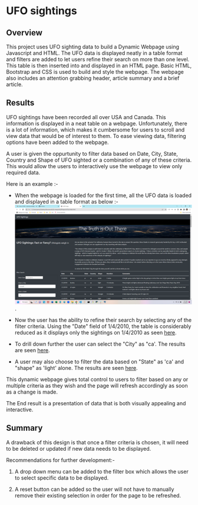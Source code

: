 # UFO sightings

## Overview 

This project uses UFO sighting data to build a Dynamic Webpage using Javascript and HTML. The UFO data is displayed neatly in a table format and filters are added to let users refine their search on more than one level. This table is then inserted into and displayed in an HTML page. Basic HTML, Bootstrap and CSS is used to build and style the webpage. The webpage also includes an attention grabbing header, article summary and a brief article.

## Results

UFO sightings have been recorded all over USA and Canada. This information is displayed in a neat table on a webpage. Unfortunately, there is a lot of information, which makes it cumbersome for users to scroll and view data that would be of interest to them. To ease viewing data, filtering options have been added to the webpage. 

A user is given the oppurtunity to filter data based on Date, City, State, Country and Shape of UFO sighted or a combination of any of these criteria. This would allow the users to interactively use the webpage to view only required data. 

Here is an example :-

*   When the webpage is loaded for the first time, all the UFO data is loaded and displayed in a table format as below :- 
![UFO Sightings](static/images/UFO_sightings_1.png).

*   Now the user has the ability to refine their search by selecting any of the filter criteria. Using the "Date" field of 1/4/2010, the table is considerably reduced as it displays only the sightings on 1/4/2010 as seen [here](https://github.com/ParnaKundu/UFOs/blob/main/static/images/UFO_sightings_2.png).

*   To drill down further the user can select the "City" as "ca'. The results are seen [here](https://github.com/ParnaKundu/UFOs/blob/main/static/images/UFO_sightings_3.png).

*   A user may also choose to filter the data based on "State" as 'ca' and "shape" as 'light' alone. The results are seen [here](https://github.com/ParnaKundu/UFOs/blob/main/static/images/UFO_sightings_4.png).

This dynamic webpage gives total control to users to filter based on any or multiple criteria as they wish and the page will refresh accordingly as soon as a change is made.

The End result is a presentation of data that is both visually appealing and interactive.

## Summary

A drawback of this design is that once a filter criteria is chosen, it will need to be deleted or updated if new data needs to be displayed.

Recommendations for further development:- 
1.  A drop down menu can be added to the filter box which allows the user to select specific data to be displayed.

2.  A reset button can be added so the user will not have to manually remove their existing selection in order for the page to be refreshed.

